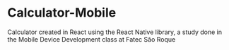 # Calculator-Mobile
Calculator created in React using the React Native library, a study done in the Mobile Device Development class at Fatec São Roque
